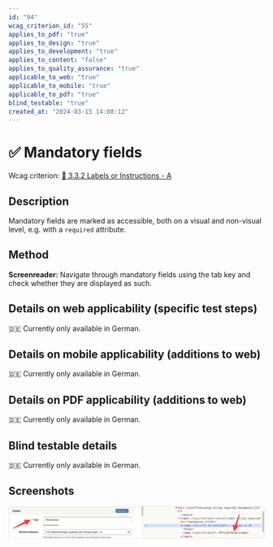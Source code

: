 ```yaml
---
id: "94"
wcag_criterion_id: "55"
applies_to_pdf: "true"
applies_to_design: "true"
applies_to_development: "true"
applies_to_content: "false"
applies_to_quality_assurance: "true"
applicable_to_web: "true"
applicable_to_mobile: "true"
applicable_to_pdf: "true"
blind_testable: "true"
created_at: "2024-03-15 14:08:12"
---
```


# ✅ Mandatory fields

Wcag criterion: [📜 3.3.2 Labels or Instructions - A](..)

## Description

Mandatory fields are marked as accessible, both on a visual and non-visual level, e.g. with a `required` attribute.

## Method

**Screenreader:** Navigate through mandatory fields using the tab key and check whether they are displayed as such.

## Details on web applicability (specific test steps)

🇩🇪 Currently only available in German.

## Details on mobile applicability (additions to web)

🇩🇪 Currently only available in German.

## Details on PDF applicability (additions to web)

🇩🇪 Currently only available in German.

## Blind testable details

🇩🇪 Currently only available in German.

## Screenshots

![Pflichtfeld in A4AA](images/pflichtfeld-in-a4aa.png)
